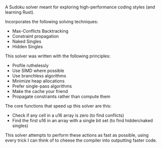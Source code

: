 A Sudoku solver meant for exploring high-performance coding styles (and learning Rust).

Incorporates the following solving techniques:
  * Max-Conflicts Backtracking
  * Constraint propagation
  * Naked Singles
  * Hidden Singles

This solver was written with the following principles:
  * Profile ruthelessly
  * Use SIMD where possible
  * Use branchless algorithms
  * Minimize heap allocations
  * Prefer single-pass algorithms
  * Make the cache your friend
  * Propagate constraints rather than compute them

The core functions that speed up this solver are this:
  * Check if any cell in a u16 array is zero (to find conflicts)
  * Find the first u16 in an array with a single bit set (to find hidden/naked singles)

This solver attempts to perform these actions as fast as possible, using every trick I can think of to cheese the compiler into outputting faster code.
